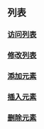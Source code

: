 ## 列表

### [访问列表](./list.py)

### [修改列表](./list-modify.py)

### [添加元素](./list-add.py)

### [插入元素](./list-insert.py)

### [删除元素](./list-del.py)
